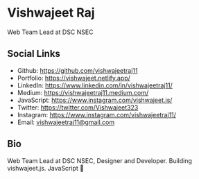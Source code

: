 # Vishwajeet Raj
Web Team Lead at DSC NSEC 

## Social Links
- Github: https://github.com/vishwajeetraj11  
- Portfolio: https://vishwajeet.netlify.app/  
- LinkedIn: https://www.linkedin.com/in/vishwajeetraj11/  
- Medium: https://vishwajeetraj11.medium.com/  
- JavaScript: https://www.instagram.com/vishwajeet.js/    
- Twitter: https://twitter.com/Vishwajeet323  
- Instagram: https://www.instagram.com/vishwajeetraj11/ 
- Email: vishwajeetraj11@gmail.com

## Bio
 Web Team Lead at DSC NSEC, Designer and Developer. Building vishwajeet.js. JavaScript 💛
